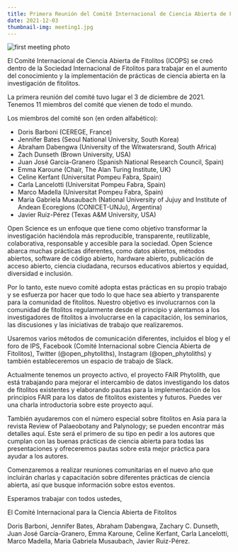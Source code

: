 ```yaml
---
title: Primera Reunión del Comité Internacional de Ciencia Abierta de Fitolitos
date: 2021-12-03
thumbnail-img: meeting1.jpg
---
```





<!--more-->

![first meeting photo](meeting1.jpg "Our first ICOPS meeting")

El Comité Internacional de Ciencia Abierta de Fitolitos (ICOPS) se creó dentro de la Sociedad Internacional de Fitolitos para trabajar en el aumento del conocimiento y la implementación de prácticas de ciencia abierta en la investigación de fitolitos.

La primera reunión del comité tuvo lugar el 3 de diciembre de 2021. Tenemos 11 miembros del comité que vienen de todo el mundo.

Los miembros del comité son (en orden alfabético):
* Doris Barboni (CEREGE, France)
* Jennifer Bates (Seoul National University, South Korea) 
* Abraham Dabengwa (University of the Witwatersrand, South Africa)
* Zach Dunseth (Brown University, USA)
* Juan José García-Granero (Spanish National Research Council, Spain) 
* Emma Karoune (Chair, The Alan Turing Institute, UK)
* Celine Kerfant (Universitat Pompeu Fabra, Spain)
* Carla Lancelotti (Universitat Pompeu Fabra, Spain)
* Marco Madella (Universitat Pompeu Fabra, Spain)
* Maria Gabriela Musaubach (National University of Jujuy and Institute of Andean Ecoregions (CONICET-UNJu), Argentina)
* Javier Ruiz-Pérez (Texas A&M University, USA)

Open Science es un enfoque que tiene como objetivo transformar la investigación haciéndola más reproducible, transparente, reutilizable, colaborativa, responsable y accesible para la sociedad. Open Science abarca muchas prácticas diferentes, como datos abiertos, métodos abiertos, software de código abierto, hardware abierto, publicación de acceso abierto, ciencia ciudadana, recursos educativos abiertos y equidad, diversidad e inclusión.

Por lo tanto, este nuevo comité adopta estas prácticas en su propio trabajo y se esfuerza por hacer que todo lo que hace sea abierto y transparente para la comunidad de fitolitos. Nuestro objetivo es involucrarnos con la comunidad de fitolitos regularmente desde el principio y alentamos a los investigadores de fitolitos a involucrarse en la capacitación, los seminarios, las discusiones y las iniciativas de trabajo que realizaremos.

Usaremos varios métodos de comunicación diferentes, incluidos el blog y el foro de IPS, Facebook (Comité Internacional sobre Ciencia Abierta de Fitolitos), Twitter (@open_phytoliths), Instagram (@open_phytoliths) y también estableceremos un espacio de trabajo de Slack.

Actualmente tenemos un proyecto activo, el proyecto FAIR Phytolith, que está trabajando para mejorar el intercambio de datos investigando los datos de fitolitos existentes y elaborando pautas para la implementación de los principios FAIR para los datos de fitolitos existentes y futuros. Puedes ver una charla introductoria sobre este proyecto aquí.

También ayudaremos con el número especial sobre fitolitos en Asia para la revista Review of Palaeobotany and Palynology; se pueden encontrar más detalles aquí. Este será el primero de su tipo en pedir a los autores que cumplan con las buenas prácticas de ciencia abierta para todas las presentaciones y ofreceremos pautas sobre esta mejor práctica para ayudar a los autores.

Comenzaremos a realizar reuniones comunitarias en el nuevo año que incluirán charlas y capacitación sobre diferentes prácticas de ciencia abierta, así que busque información sobre estos eventos.

Esperamos trabajar con todos ustedes,

El Comité Internacional para la Ciencia Abierta de Fitolitos

Doris Barboni, Jennifer Bates, Abraham Dabengwa, Zachary C. Dunseth, Juan José García-Granero, Emma Karoune, Celine Kerfant, Carla Lancelotti, Marco Madella, Maria Gabriela Musaubach, Javier Ruiz-Pérez.
